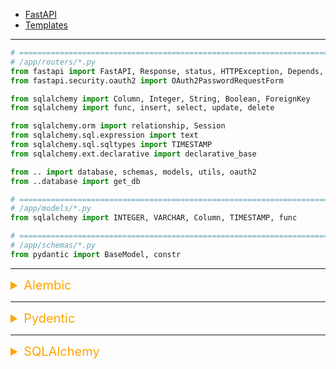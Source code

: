 -   [FastAPI](https://fastapi.tiangolo.com/)
-   [Templates](https://fastapi.tiangolo.com/advanced/templates/)

---

```python
# ============================================================================
# /app/routers/*.py
from fastapi import FastAPI, Response, status, HTTPException, Depends, APIRouter
from fastapi.security.oauth2 import OAuth2PasswordRequestForm

from sqlalchemy import Column, Integer, String, Boolean, ForeignKey
from sqlalchemy import func, insert, select, update, delete

from sqlalchemy.orm import relationship, Session
from sqlalchemy.sql.expression import text
from sqlalchemy.sql.sqltypes import TIMESTAMP
from sqlalchemy.ext.declarative import declarative_base

from .. import database, schemas, models, utils, oauth2
from ..database import get_db

# ============================================================================
# /app/models/*.py
from sqlalchemy import INTEGER, VARCHAR, Column, TIMESTAMP, func

# ============================================================================
# /app/schemas/*.py
from pydantic import BaseModel, constr

```

---

<details><summary style="font-size:20px;color:Orange;text-align:left">Alembic</summary>

-   [Alembic’s documentation](https://alembic.sqlalchemy.org/en/latest/)
-   [Tutorial: Intro to Database Migrations with Alembic](https://www.youtube.com/watch?v=SdcH6IEi6nE)

-   `Alembic`: In the context of Python, Alembic is an open-source database migration tool that is commonly used with SQLAlchemy, a popular Object Relational Mapping (ORM) library. Alembic helps developers manage database schema changes and versioning in a systematic and organized way.
-   `Key Features and Concepts`:

    -   `Database Migrations`: Alembic allows developers to create and manage database migrations, which are scripts that define changes to the database schema over time. These migrations capture alterations such as adding new tables, modifying columns, or creating indexes.
    -   `Versioning`: Alembic maintains a version history of the database schema by creating and tracking migration files. Each migration file corresponds to a specific version of the schema. This versioning ensures that database changes can be applied in a controlled and predictable manner.
    -   `Command-Line Interface`: Alembic provides a command-line interface (CLI) that allows developers to create, apply, and manage migrations using simple commands. This interface simplifies the process of creating and managing migration scripts.
    -   `Migration Scripts`: Migration scripts are Python scripts generated by Alembic that define database changes. These scripts include instructions to alter the schema, such as creating tables, modifying columns, and adding constraints.
    -   `Migration Upgrades and Downgrades`: Alembic supports both upgrade and downgrade migrations. An upgrade migrates the database schema to a higher version, while a downgrade reverts the schema to a lower version. This helps in rolling back changes if necessary.
    -   `Automated Generation`: Alembic can automatically generate migration scripts based on the changes made to the SQLAlchemy models. It analyzes the differences between the current database schema and the desired schema based on the models and generates migration scripts accordingly.
    -   `Customization`: Developers can customize migration scripts by adding custom SQL commands or Python code to perform complex migrations that may not be automatically detected.
    -   `Integration with SQLAlchemy`: Alembic is designed to work seamlessly with SQLAlchemy, allowing developers to manage database schema changes alongside their SQLAlchemy models.
    -   `Version Control Integration`: Migration scripts can be stored in version control systems (e.g., Git) along with the application code, enabling collaborative development and ensuring a history of schema changes.
    -   `Cross-Database Support`: Alembic supports multiple database backends, enabling developers to work with different database systems while using the same migration tool.
    -   `Documentation and Support`: Alembic provides comprehensive documentation and a supportive community, making it easier for developers to learn and use the tool effectively.

-   Conclusion: Alembic is a powerful and versatile tool for managing database migrations in Python projects. It helps developers maintain a structured approach to evolving the database schema over time, while its integration with SQLAlchemy ensures consistency between application code and the database structure.

<details><summary style="font-size:20px;color:Orange;text-align:left">Data Migration with Alembic</summary>

-   `$ pip install alembic`
-   `$ alembic --help`

#### Configure Alembic

-   [Configuration](https://alembic.sqlalchemy.org/en/latest/api/config.html)

-   `$ alembic init alembic` → Create Alembic directory by the name of 'alembic'

```python
# alembic/env.pu
from app.models import Base
...

# Overwrite the the value for "sqlalchemy.url" in 'alembic.ini' file
config.set_main_optin("sqlalchemy.url", "sqlite:///site.db")

target_metadata = Base.metadata
```

```ini
# alembic.ini
sqlalchemy.url = 'sqlite:///site.db'
```

#### Migration Process (Create table)

-   [DDL Internals](https://alembic.sqlalchemy.org/en/latest/api/ddl.html)

-   `$ alembic revision --help`
-   `$ alembic revision -m "Create user table"`

```python
# alembic/version/*revision*.py
def upgrade():
    op.create_table(
        'users',
        sa.Column('id', sa.Integer(), nullable=False),
        sa.Column('email', sa.String(), nullable=False),
        sa.Column('password', sa.String(), nullable=False)
    )
    pass


def downgrade():
    op.drop_table('users')
    pass
```

-   `$ alembic current`
-   `$ alembic upgrade e0afb679c9cb`

#### Migration Process (Add a Column to an existing table)

-   `$ alembic revision -m "Add 'created_at' column to user table"`

```python
def upgrade():
    op.add_column(
        'users',
        sa.Column('created_at', sa.TIMESTAMP, nullable=False, server_default=sa.func.now())
    )
    pass


def downgrade():
    op.drop_column('users', 'created_at')
    pass
```

-   `$ alembic --help`
-   `$ alembic current`
-   `$ alembic heads`
-   `$ alembic upgrade heads`

#### Migration Process (Delete a Column from an existing table)

-   `$ alembic downgrade -1`
-   `$ `
-   `$ `
-   `$ `

</details>
</details>

---

<details><summary style="font-size:20px;color:Orange;text-align:left">Pydentic</summary>

-   [Documentation](https://docs.pydantic.dev/latest/)
-   [API Documentation](https://docs.pydantic.dev/latest/api/base_model/)

-   `Pydentic`:Pydantic is a Python library that provides data validation and settings management using Python type annotations. It's particularly useful for validating and parsing data, such as JSON payloads or configuration settings, based on defined models with type hints and validation rules. Pydantic helps ensure data consistency, integrity, and accurate parsing while working with complex data structures.

-   `Key features of Pydantic`:

    -   `Data Validation`: Pydantic uses type hints and validation rules to validate data, ensuring that it conforms to the expected structure and constraints.

    -   `Parsing`: It can automatically parse and convert incoming data, such as JSON, into Python objects that adhere to the defined model.

    -   `Settings Management`: Pydantic is commonly used to manage application settings by defining a settings model with default values, types, and validation rules.

    -   `Customization`: It allows customization of validation rules, error messages, and default values for different fields.

    -   `Complex Types`: Pydantic supports complex data types, including nested models, lists, dictionaries, and more.

    -   `API Request and Response Validation`: It's often used in web applications to validate incoming API requests and format API responses.

    -   `Data Serialization`: Pydantic can serialize data back to JSON or other formats based on the defined model.

    -   `Type Conversion`: It performs automatic type conversion for basic data types, ensuring data consistency.

    -   `Integration with Frameworks`: Pydantic can be integrated with web frameworks like FastAPI to streamline input validation and serialization.

-   Here's a simple example of using Pydantic to define a data model for validating and parsing user data:

    ```python
    from pydantic import BaseModel

    class User(BaseModel):
        username: str
        email: str

    #======================
    data = {
        "username": "john_doe",
        "email": "john@example.com"
    }

    user = User(**data)  # Validation and parsing
    print(user.username)  # Output: john_doe
    ```

-   `Conclusion`: Pydantic is a valuable library in the Python ecosystem that ensures data integrity, simplifies data validation, and streamlines the process of parsing and working with structured data. It's commonly used in various scenarios, including web applications, configuration management, and data transformation.

### Pydentic Models vs Database Models

In FastAPI, Pydantic models and data models serve different purposes but are closely related. They are both integral to defining and validating data in your web application, but they are used in different contexts.

-   `Pydantic Models`:

    -   `Purpose`: Pydantic models are primarily used for request and response data validation and serialization. They allow you to define the expected structure and data types of incoming JSON data (request bodies) and outgoing JSON data (response payloads).

    -   `Validation`: Pydantic models automatically validate incoming JSON data against the defined structure, ensuring that it adheres to your expectations. If the data doesn't match the model's schema, FastAPI will raise a validation error and return a meaningful error response.

    -   `Usage`: Pydantic models are commonly used as function parameters to automatically parse and validate incoming data in request handlers. They are also used to declare response models to specify the structure of data returned by API endpoints.

    -   `Example`:

        ```python

        from pydantic import BaseModel

        class Item(BaseModel):
            name: str
            price: float

        @app.post("/items/")
        async def create_item(item: Item):
            # `item` is automatically validated against the `Item` model.
            # If the data doesn't match the structure, FastAPI raises an error.
            # Otherwise, you can work with the validated data.
            return {"name": item.name, "price": item.price}
        ```

-   `Data Models (Database Models)`:

    -   `Purpose`: Data models, also known as database models, are used to define the structure of data that will be stored in a database. They represent the tables, fields, and relationships within your database.

    -   `Validation`: While data models in FastAPI don't perform data validation in the same way as Pydantic models, they often rely on ORM (Object-Relational Mapping) libraries like SQLAlchemy to define data constraints and relationships at the database level.

    -   `Usage`: Data models are typically used with database libraries to create and query the database. ORM libraries allow you to map data models to database tables, making it easier to work with database records in your application.

    -   Example (using SQLAlchemy):

        ```python

        from sqlalchemy import Column, Integer, String
        from sqlalchemy.ext.declarative import declarative_base

        Base = declarative_base()

        class Item(Base):
            __tablename__ = "items"

            id = Column(Integer, primary_key=True, index=True)
            name = Column(String, index=True)
            price = Column(Float)
        ```

-   `Note`: While Pydantic models and data models serve different purposes, they can work together. You can use Pydantic models to validate incoming data, then convert and save it to your database using data models.

In summary, Pydantic models are primarily used for request and response data validation in FastAPI, while data models are used to define the structure of data stored in databases. Both play crucial roles in building robust and data-validating web applications with FastAPI, especially when used in combination.

</details>

---

<details><summary style="font-size:20px;color:Orange;text-align:left">SQLAlchemy</summary>

-   [FastAPI - using SQLAlchemy for DB queries [part - 1]](https://www.youtube.com/watch?v=6RrwKDGKcxM)

-   [SQLAlchemy Datatype Objects](https://docs.sqlalchemy.org/en/20/core/types.html)
-   [class sqlalchemy.schema.Column](https://docs.sqlalchemy.org/en/20/core/metadata.html#sqlalchemy.schema.Column)
-   [Field Data Types](https://docs.sqlalchemy.org/en/20/core/type_basics.html)

-   Architecture:

    -   `SQLAlchemy Library`: At the top level, SQLAlchemy is a Python library that provides tools for working with relational databases.

    -   `Core Components`:

        -   The Core provides a low-level abstraction over databases and SQL. It includes components for constructing and executing SQL expressions, managing connections, transactions, and more.
        -   The Core components include elements for constructing SQL expressions and interacting with databases.

        -   `SQL Expression Language`: This part of the Core allows you to define SQL statements using Python objects and methods. It includes clauses, operators, functions, and more.

        -   `Engine`: The Engine is responsible for managing database connections and executing SQL statements. It includes connection pooling, transaction management, and supports multiple database dialects.

    -   `ORM Components`:

        -   The ORM layer builds on top of the Core and provides a high-level interface for mapping Python classes to database tables. It includes components for defining and querying models, relationships, sessions, and transactions.
        -   The ORM layer provides a higher-level interface for working with databases using Python classes and objects.

        -   `Model Classes`: Model classes represent Python objects that map to database tables. They define attributes, relationships, and metadata.

        -   `Mapping Configuration`: The mapping configuration specifies how Python classes and attributes are mapped to database tables and columns.

        -   `Session`: The Session class manages interactions with the database, including creating, updating, and deleting records. It also provides transactional capabilities.

        -   `Query API`: The Query class allows you to build and execute database queries using Python methods and attributes. It supports filtering, joining, ordering, and aggregating data.

        -   `Relationships`: SQLAlchemy supports defining relationships between model classes, such as one-to-one, one-to-many, and many-to-many relationships.

    -   `Metadata and Reflection`: Metadata represents the structure of the database and is used to define tables, constraints, and other schema elements. Reflection allows you to introspect existing databases to automatically generate model classes.

    -   `SQL Dialects`: SQLAlchemy supports multiple database backends by generating appropriate SQL syntax for each dialect.

    -   `Extensions and Plugins`: SQLAlchemy's modular architecture allows for extensions and plugins to add additional functionality, such as validation, caching, and more.

    -   In summary, the SQLAlchemy architecture consists of the Core and ORM layers. The Core provides tools for constructing and executing SQL expressions, while the ORM layer provides a high-level interface for mapping Python classes to database tables, managing sessions, and querying data. The architecture's modular design and well-defined components make it a powerful and flexible library for working with relational databases in Python.

### How to perform `JOIN` operation?

-   `Using join() Method (as previously shown)`:

    -   This is the most straightforward way to perform JOIN operations in SQLAlchemy.
    -   It allows you to specify the join condition explicitly.

    ```python

    # Perform an INNER JOIN between User and Address models
    query = session.query(User, Address).join(Address, User.user_id == Address.user_id)

    # Fetch the result of the join operation
    results = query.all()

    # Print the results
    for user, address in results:
        print(f"User: {user.name}, Address: {address.street}, {address.city}")
    ```

-   `Using Relationship Attributes`:

    -   If you have defined relationships between your SQLAlchemy models (e.g., using relationship()), you can access related data directly through these relationships.

    ```python
    # Assuming a one-to-many relationship between User and Address
    user = session.query(User).filter_by(username='john').first()
    addresses = user.addresses
    ```

    -   SQLAlchemy will automatically generate the appropriate JOIN query behind the scenes.

-   `Using select_from() Method`:

    -   You can use the `select_from()` method to specify the source tables for your query explicitly.

    ```python
    query = session.query(User, Address).select_from(User).join(Address, User.user_id == Address.user_id)
    ```

-   `Using Aliases`:

    -   You can create aliases for your tables and perform joins with aliases, which can be useful for complex queries.

    ```python
    from sqlalchemy.orm import aliased

    user_alias = aliased(User)
    address_alias = aliased(Address)

    query = session.query(User, Address).\
        join(address_alias, User.user_id == address_alias.user_id)
    ```

-   `Using Raw SQL`:

    -   In some cases, you may need to use raw SQL for complex queries.

    ```python
    from sqlalchemy.sql import text

    sql = text("SELECT * FROM user JOIN address ON user.user_id = address.user_id")
    result = session.execute(sql)
    ```

    -   Use this approach with caution, as it may not be as database-agnostic as other SQLAlchemy methods.

---

<details><summary style="font-size:20px;color:Orange;text-align:left">SQLAlchemy query methods</summary>

-   `query()`: This method is the starting point for creating a query.

    ```python
    from sqlalchemy import create_engine, Column, Integer, String
    from sqlalchemy.ext.declarative import declarative_base
    from sqlalchemy.orm import sessionmaker

    # Define the model
    Base = declarative_base()

    class User(Base):
        __tablename__ = 'users'
        id = Column(Integer, primary_key=True)
        username = Column(String)
        email = Column(String)

    # Create the engine and session
    engine = create_engine('sqlite:///example.db')
    Session = sessionmaker(bind=engine)
    session = Session()

    # Example of using query methods on model object
    user = session.query(User).filter_by(username='alice').first()
    print(user.username, user.email)

    session.close()
    ```

-   `filter()`: Adds filtering conditions to the query.

    ```python
    # Filtering users with age greater than 25
    users = session.query(User).filter(User.age > 25).all()
    ```

-   `filter_by()`: Similar to filter(), but uses keyword arguments for filtering conditions.

    ```python
    # Filtering users with name 'Alice'
    users = session.query(User).filter_by(name='Alice').all()
    ```

-   `join()`: Creates a SQL JOIN operation between tables.

    ```python
    from sqlalchemy.orm import joinedload

    # Joining User and Address tables
    users_with_addresses = session.query(User).join(Address).all()
    ```

-   `outerjoin()`: Creates an OUTER JOIN operation between tables.

    ```python
    # Outer joining User and Address tables
    users_with_optional_addresses = session.query(User).outerjoin(Address).all()
    ```

-   `group_by()`: Groups the results based on specified columns.

    ```python
    from sqlalchemy import func

    # Grouping users by age and counting
    age_group_counts = session.query(User.age, func.count()).group_by(User.age).all()
    ```

-   `order_by()`: Specifies the order in which the results should be sorted.

    ```python
    # Ordering users by name in descending order
    users_ordered_by_name = session.query(User).order_by(User.name.desc()).all()
    ```

-   `limit()`: Limits the number of results returned by the query.

    ```python
    # Limiting to retrieve only 5 users
    limited_users = session.query(User).limit(5).all()
    ```

-   `offset()`: Skips a certain number of results before starting to fetch.

    ```python
    # Retrieving users after skipping the first 10
    users_after_offset = session.query(User).offset(10).all()
    ```

-   `distinct()`: Applies the DISTINCT keyword to the query.

    ```python
    # Retrieving distinct age values
    distinct_ages = session.query(User.age).distinct().all()
    ```

-   `count()`: Returns the count of rows matching the query.

    ```python
    # Counting the number of users
    user_count = session.query(User).count()
    ```

-   `first()`: Returns the first result of the query.

    ```python
    # Retrieving the first user
    first_user = session.query(User).first()
    ```

-   `all()`: Returns all results of the query.

    ```python
    # Retrieving all users
    all_users = session.query(User).all()
    ```

-   `scalar()`: Returns the first column of the first result as a scalar value.

    ```python
    # Retrieving the scalar value of the first user's age
    first_user_age = session.query(User.age).first()
    ```

-   `exists()`: Returns a boolean indicating whether any results exist for the query.

    ```python
    # Checking if there are any users with age greater than 30
    users_exist = session.query(User).filter(User.age > 30).exists()
    ```

-   `subquery()`: Returns a subquery representing the current query.

    ```python
    # Using a subquery to retrieve addresses of users older than 25
    subq = session.query(Address.user_id).filter(User.age > 25).subquery()
    addresses = session.query(Address).filter(Address.user_id.in_(subq)).all()
    ```

-   `from_self()`: Returns a new Query object with the same options as the current query.

    ```python
    # Creating a new query from an existing query
    new_query = session.query(User).from_self()
    ```

-   `get()`: Retrieves a row by its primary key value.

    ```python
    # Retrieving a user by primary key
    user = session.query(User).get(1)
    ```

-   `delete()`: Generates a DELETE statement based on the query and deletes matching rows.

    ```python
    # Deleting users with age less than 25
    session.query(User).filter(User.age < 25).delete()
    ```

-   `update()`: Generates an UPDATE statement based on the query and updates matching rows.

    ```python
    # Updating age of users named 'Alice'
    session.query(User).filter_by(name='Alice').update({'age': 28})
    ```

-   `union()`: Creates a union of two or more queries.

    ```python
    # Creating a union of two queries
    union_query = session.query(User).filter(User.age < 30).union(session.query(User).filter(User.age > 40))
    ```

-   `intersect()`: Creates an intersection of two or more queries.

    ```python
    # Creating an intersection of two queries
    intersection_query = session.query(User).filter(User.age < 30).intersect(session.query(User).filter(User.age > 20))
    ```

-   `except_()`: Creates a difference between two queries.

    ```python
    # Creating a difference between two queries
    difference_query = session.query(User).filter(User.age < 30).except_(session.query(User).filter(User.age < 25))
    ```

-   These are some of the many query methods provided by SQLAlchemy's Query API. Keep in mind that this is a simplified demonstration, and you can combine and customize these methods to build complex and efficient queries for your database interactions. For more comprehensive information and examples, refer to the official SQLAlchemy documentation.

</details>
</details>
